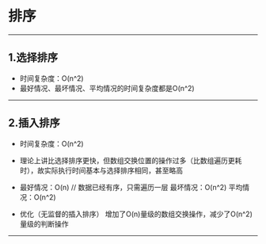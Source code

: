 # 排序

---

## 1.选择排序
  - 时间复杂度：O(n^2)
  - 最好情况、最坏情况、平均情况的时间复杂度都是O(n^2)

---

## 2.插入排序
  - 时间复杂度：O(n^2)
  - 理论上讲比选择排序更快，但数组交换位置的操作过多（比数组遍历更耗时），故实际执行时间基本与选择排序相同，甚至略高
  - 最好情况：O(n) // 数据已经有序，只需遍历一层
    最坏情况：O(n^2)
    平均情况：O(n^2)

  - 优化（无监督的插入排序）
    增加了O(n)量级的数组交换操作，减少了O(n^2)量级的判断操作
---
